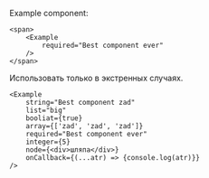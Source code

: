 Example component:

	<span>
		<Example
			required="Best component ever"
		/>
	</span>

Использовать только в экстренных случаях.

	<Example
		string="Best component zad"
		list="big"
		booliat={true}
		array={['zad', 'zad', 'zad']}
		required="Best component ever"
		integer={5}
		node={<div>шляпа</div>}
		onCallback={(...atr) => {console.log(atr)}}
	/>
